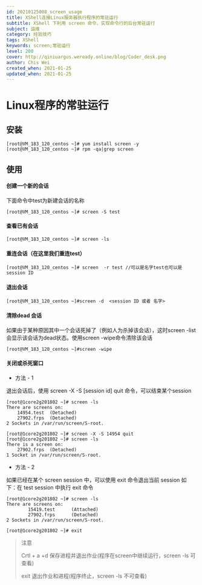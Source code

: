 ```yaml
---
id: 20210125008_screen_usage
title: XShell连接Linux服务器执行程序的常驻运行
subtitle: XShell 下利用 screen 命令，实现命令行的后台常驻运行
subject: 运维
category: 经验技巧
tags: XShell
keywords: screen;常驻运行
level: 200
cover: http://qiniuargus.weready.online/blog/Coder_desk.png
author: Chis Wei
created_when: 2021-01-25
updated_when: 2021-01-25
---
```


# Linux程序的常驻运行

## 安装

```
[root@VM_183_120_centos ~]# yum install screen -y 
[root@VM_183_120_centos ~]# rpm -qa|grep screen
```

## 使用

#### 创建一个新的会话

下面命令中test为新建会话的名称

```
[root@VM_183_120_centos ~]# screen -S test
```

#### 查看已有会话

```
[root@VM_183_120_centos ~]# screen -ls
```

#### 重连会话（在这里我们重连test）

```
[root@VM_183_120_centos ~]# screen  -r test //可以是名字test也可以是session ID
```

#### 退出会话

```
[root@VM_183_120_centos ~]#screen -d  <session ID 或者 名字>
```

#### 清除dead 会话

如果由于某种原因其中一个会话死掉了（例如人为杀掉该会话），这时screen -list会显示该会话为dead状态。使用screen -wipe命令清除该会话

```
[root@VM_183_120_centos ~]#screen -wipe
```

#### 关闭或杀死窗口

- 方法 - 1

退出会话后，使用 screen -X -S [session id] quit 命令，可以结束某个session

```
[root@1core2g201802 ~]# screen -ls
There are screens on:
	14954.test	(Detached)
	27902.frps	(Detached)
2 Sockets in /var/run/screen/S-root.

[root@1core2g201802 ~]# screen -X -S 14954 quit
[root@1core2g201802 ~]# screen -ls
There is a screen on:
	27902.frps	(Detached)
1 Socket in /var/run/screen/S-root.
```

- 方法 - 2

如果已经在某个 screen session 中，可以使用 exit 命令退出当前 session
如下：在 test session 中执行 exit 命令

```
[root@1core2g201802 ~]# screen -ls
There are screens on:
        15419.test      (Attached)
        27902.frps      (Detached)
2 Sockets in /var/run/screen/S-root.

[root@1core2g201802 ~]# exit
```

> 注意
>
> Crtl + a +d     保存进程并退出作业(程序在screen中继续运行，screen -ls 可查看)
>
> exit            退出作业和进程(程序终止，screen -ls 不可查看)
